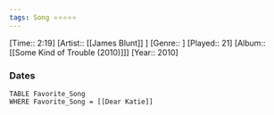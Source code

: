 ```yaml
---
tags: Song ⭐⭐⭐⭐⭐ 
---
```

[Time:: 2:19]
[Artist:: [[James Blunt]] ]
[Genre:: ]
[Played:: 21]
[Album:: [[Some Kind of Trouble (2010)]]]
[Year:: 2010]
### Dates
````dataview
TABLE Favorite_Song
WHERE Favorite_Song = [[Dear Katie]]
````
